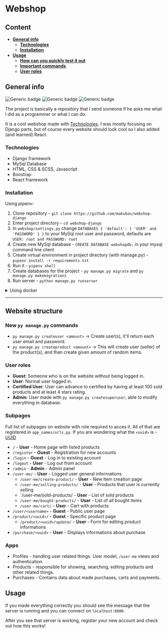 # **Webshop**

## **Content**
- [**General info**](#general-info)
  - [**Technologies**](#technologies)
  - [**Installation**](#installation)
- [**Usage**](#usage)
  - [**How can you quickly test it out**](#how-can-you-quickly-test-it-out)
  - [**Important commands**](#important-commands)
  - [**User roles**](#user-roles)


## **General info**
![Generic badge](https://img.shields.io/badge/Python-3.9-blue.svg)
![Generic badge](https://img.shields.io/badge/Django-3.2.1-blue.svg)
![Generic badge](https://img.shields.io/badge/License-MIT-green.svg)

The project is basically a repository that I send someone if he asks me what I did as a programmer or what I can do. 

It is a cool webshop made with [Technologies](#technologies). I was mostly focusing on Django parts, but of course every website should look cool so I also added (and learned) React.

### **Technologies**
* Django framework
* MySql Database
* HTML, CSS & SCSS, Javascript
* Boostrap
* React framework

### **Installation**

<summary>Using pipenv: </summary>


1. Clone repository - `git clone https://github.com/makubas/webshop-django`
2. Enter project directory - `cd webshop-django `
3. In `webshop/settings.py` change `DATABASES { 'default': { 'USER' and 'PASSWORD' } }` to your MySql root user and password, defaults are `USER: root and PASSWORD: root`
4. Create new MySql database - `CREATE DATABASE webshopdb;` in your mysql command line client
5. Create virtual environment in project directory (with manage.py) - `pipenv install -r requirements.txt`
6. Run it - `pipenv shell`
7. Create databases for the project - `py manage.py migrate` and `py manage.py makemigrations`
8. Run server - `python manage.py runserver`


<details>
<summary>Using docker</summary>

1. Clone repository - `git clone https://github.com/makubas/webshop-django`
2. Enter project directory - `cd webshop-django`
3. Open the settings.py file under `/webshop` and change `DATABASES/default/host from 'localhost' to 'db'`
4. Build docker services - `docker-compose build`
5. Create database - `docker-compose up -d db`
6. Run server - `docker-compose up web`

</details>

---

## **Website structure**

### **New  `py manage.py` commands**
* `py manage.py createuser <amount>` -> Create user(s), it'll return each user email and password.
* `py manage.py createproduct <amount>` -> This will create user (seller) of the product(s), and than create given amount of random items.

### **User roles**
* **Guest**: Someone who is on the website without being logged in.
* **User**: Normal user logged in.
* **Certified User**: User can advance to certified by having at least 100 sold products and at least 4 stars rating.
* **Admin**: User made with `py manage.py createsuperuser`, able to modify everything in database.

### **Subpages**
Full list of subpages on website with role required to acces it. All of that are registered in `app_names/urls.py`. If you are wondering what the `<uuid>` is - [UUID](https://en.wikipedia.org/wiki/Universally_unique_identifier)

* `/` - **User** - Home page with listed products
* `/register` - **Guest** - Registration for new accounts
* `/login` - **Guest** - Log in to existing account
* `/logout` - **User** - Log out from account
* `/admin` - **Admin** - Admin panel
* `/user-me/` - **User** - Logged user general informations
  * `/user-me/create-product/` - **User** - New item creation page
  * `/user-me/selling-products/` - **User** - Products that user is currently selling
  * `/user-me/sold-products/ - **User** - List of sold products
  * `/user-me/bought-products/` - **User** - List of all bought items
  * `/user-me/cart/` - **User** - Cart with products
* `/user/<username>` - **Guest** - Public user page
* `/product/<uuid>/` - **Guest** - Specific product page
  * `/product/<uuid>/update/` - **User** - Form for editing product informations 
* `/purchase/<uuid>` - **User** - Displays informations about purchase

### **Apps**
* Profiles - handling user related things. User model, `/user-me` views and authentication.
* Products - responsible for showing, searching, editing products and other related things.
* Purchases - Contains data about made purchases, carts and payments.

## **Usage**
If you made everything correctly you should see the message that the server is running and you can connect on `localhost:8000`.

After you see that server is working, register your new account and check out how this works!

